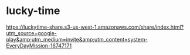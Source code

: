# lucky-time
https://luckytime-share.s3-us-west-1.amazonaws.com/share/index.html?utm_source=google-play&amp;utm_medium=invite&amp;utm_content=system-EveryDayMission-16747171
